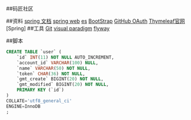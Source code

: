 ##码匠社区

##资料
[spring 文档](https://spring.io/guides)
[spring web](https://spring.io/guides/gs/serving-web-content/)
[es](https://elasticsearch.cn/explore)
[BootStrap](https://v3.bootcss.com/components/)
[GitHub OAuth](https://developer.github.com/apps/building-github-apps/creating-a-github-app/)
[Thymeleaf官网](https://www.thymeleaf.org/doc/tutorials/3.0/usingthymeleaf.html)
[Spring]
##工具
[Git](https://git-scm.com/download/win)
[visual paradigm](https://www.visual-paradigm.com/cn/)
[flyway](https://flywaydb.org/getstarted/firststeps/maven#integrating-flyway)

##脚本
```sql
CREATE TABLE `user` (
	`id` INT(11) NOT NULL AUTO_INCREMENT,
	`account_id` VARCHAR(100) NULL,
	`name` VARCHAR(50) NOT NULL,
	`token` CHAR(36) NOT NULL,
	`gmt_create` BIGINT(20) NOT NULL,
	`gmt_modified` BIGINT(20) NOT NULL,
	PRIMARY KEY (`id`)
)
COLLATE='utf8_general_ci'
ENGINE=InnoDB
;

```